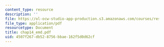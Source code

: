 ```yaml
---
content_type: resource
description: ''
file: https://ol-ocw-studio-app-production.s3.amazonaws.com/courses/res-6-003-electromechanical-dynamics-spring-2009/4507f267db528756bbae162f5d0d62cf_chap14_emd.pdf
file_type: application/pdf
resourcetype: Document
title: chap14_emd.pdf
uid: 4507f267-db52-8756-bbae-162f5d0d62cf
---
```

